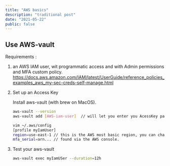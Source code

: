 ```yaml
---
title: "AWS basics"
description: "traditional post"
date: "2021-05-22"
public: false
---
```


## Use AWS-vault
Requirements : 
1. an AWS IAM user, wit programmatic access and with Admin permissions and MFA custom policy.
https://docs.aws.amazon.com/IAM/latest/UserGuide/reference_policies_examples_aws_my-sec-creds-self-manage.html

2. Set up an Access Key

    
    Install aws-vault (with brew on MacOS).

    ```bash
    aws-vault --version
    aws-vault add [AWS-iam-user]  // will let you enter you AcessKey params

    vim ~/.aws/config
    [profile myIamUser]
    region=use-east-1 // this is the AWS most basic region, you can change it.
    mfa_serial=arn... // found via the AWS console.

    ```

3. Test your aws-vault

    ```bash
    aws-vault exec myIamUSer --duration=12h
    ```